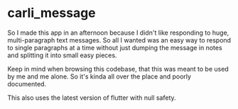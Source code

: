 # carli_message

So I made this app in an afternoon because I didn't like responding to huge, multi-paragraph text messages.
So all I wanted was an easy way to respond to single paragraphs at a time without just dumping the message in notes and splitting it into small easy pieces.


Keep in mind when browsing this codebase, that this was meant to be used by me and me alone.
So it's kinda all over the place and poorly documented.


This also uses the latest version of flutter with null safety.